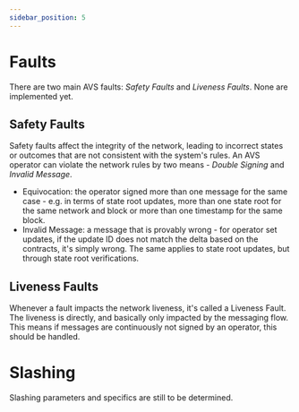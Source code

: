 ```yaml
---
sidebar_position: 5
---
```


# Faults

There are two main AVS faults: _Safety Faults_ and _Liveness Faults_. None are
implemented yet.

## Safety Faults

Safety faults affect the integrity of the network, leading to incorrect states
or outcomes that are not consistent with the system's rules. An AVS operator
can violate the network rules by two means - _Double Signing_ and
_Invalid Message_.

* Equivocation: the operator signed more than one message for the same case -
e.g. in terms of state root updates, more than one state root for the same
network and block or more than one timestamp for the same block.
* Invalid Message: a message that is provably wrong - for operator set updates,
if the update ID does not match the delta based on the contracts, it's simply
wrong. The same applies to state root updates, but through state root
verifications.

## Liveness Faults

Whenever a fault impacts the network liveness, it's called a Liveness Fault.
The liveness is directly, and basically only impacted by the messaging flow.
This means if messages are continuously not signed by an operator, this should
be handled.

# Slashing

Slashing parameters and specifics are still to be determined.
